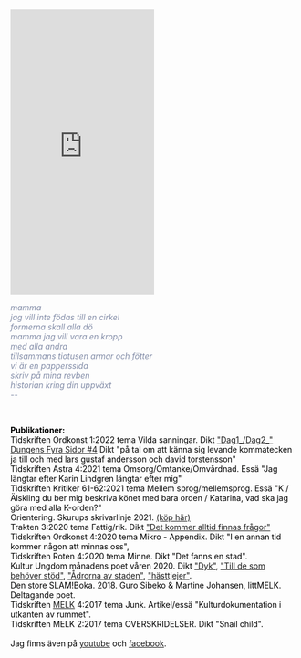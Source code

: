 

<iframe width="50%" height="500" scrolling="no" frameborder="no" allow="autoplay" src="https://w.soundcloud.com/player/?url=https%3A//api.soundcloud.com/users/246800466&color=%23ff5500&auto_play=false&hide_related=false&show_comments=true&show_user=true&show_reposts=false&show_teaser=true&visual=true" class= "right"></iframe>

<span style="color: rgb(131, 141, 168)">

<i>mamma<br>
jag vill inte födas till en cirkel<br>
formerna skall alla dö<br>
mamma jag vill vara en kropp<br>
med alla andra<br>
tillsammans tiotusen armar och fötter<br>
vi är en papperssida<br>
skriv på mina revben<br>
historian kring din uppväxt<br>
    --<br></i>
</span>

<br>
<span style="color: rgb(0, 1, 0)">
    
<b>Publikationer:<br></b>
</span>
Tidskriften Ordkonst 1:2022 tema Vilda sanningar. Dikt ["Dag1_/Dag2_"](https://ordkonst.nu/text/?author=Ordkonst?text=R%C3%A4ttelse:+Dag1_/Dag2_+av+Frej+Haar) <br>
[Dungens Fyra Sidor #4](https://textdungen.com/2022/01/15/dungens-fyra-sidor-4/) Dikt "på tal om att känna sig levande kommatecken ja till och med lars gustaf andersson och david torstensson"<br>
Tidskriften Astra 4:2021 tema Omsorg/Omtanke/Omvårdnad. Essä "Jag längtar efter Karin Lindgren längtar efter mig"<br>
Tidskriften Kritiker 61-62:2021 tema Mellem sprog/mellemsprog. Essä "K / Älskling du ber mig beskriva könet med bara orden / Katarina, vad ska jag göra med alla K-orden?"<br>
Orientering. Skurups skrivarlinje 2021. [(köp här)](https://www.bokus.com/bok/9789198396041/orientering-skurups-skrivarlinje-2021/?utm_campaign=boktugg.se&utm_medium=Tradedoubler%20CPC&utm_source=tradedoubler)<br>
Trakten 3:2020 tema Fattig/rik. Dikt ["Det kommer alltid finnas frågor"](https://trakten.nu/tavling-fattig-rik/det-kommer-alltid-finnas-fragor/)<br>
Tidskriften Ordkonst 4:2020 tema Mikro - Appendix. Dikt "I en annan tid kommer någon att minnas oss",<br>
Tidskriften Roten 4:2020 tema Minne. Dikt "Det fanns en stad".<br>
Kultur Ungdom månadens poet våren 2020. Dikt ["Dyk"](https://www.kulturungdom.se/genre/text/353-poesi-dyk), ["Till de som behöver stöd"](https://www.kulturungdom.se/genre/text/360-poesi-till-de-som-behover-stod), ["Ådrorna av staden"](https://www.kulturungdom.se/genre/text/365-poesi-adrorna-av-staden), ["hästtjejer"](https://www.kulturungdom.se/genre/text/345-poesi-hasttjejer).<br>
Den store SLAM!Boka. 2018. Guro Sibeko & Martine Johansen, littMELK. Deltagande poet.<br>
Tidskriften [MELK](https://www.melkmag.com/tidsskriftet.html) 4:2017 tema Junk. Artikel/essä "Kulturdokumentation i utkanten av rummet".<br>
Tidskriften MELK 2:2017 tema OVERSKRIDELSER. Dikt "Snail child".<br>
<br>
<span style="color: rgb(0, 1, 0)">
Jag finns även på [youtube](https://www.youtube.com/channel/UC2s2s3xzblnpZvomksmn-lA) och [facebook](https://www.facebook.com/frejhaarpoetry/).
</span>

